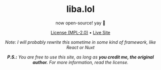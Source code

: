 <div align=center>

<summary>
  
<h1>liba.lol</h1>

now open-source! yay 🎉

[License (MPL-2.0)](LICENSE.md) • [Live Site](https://liba.lol)

_Note: I will probably rewrite this sometime in some kind of framework, like React or Nuxt_

_**P.S.:** You are free to use this site, as long as **you credit me, the original author.** For more information, read the license._

</summary>

</div>
